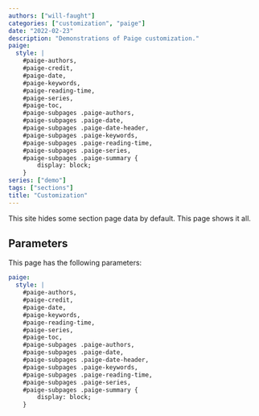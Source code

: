 ```yaml
---
authors: ["will-faught"]
categories: ["customization", "paige"]
date: "2022-02-23"
description: "Demonstrations of Paige customization."
paige:
  style: |
    #paige-authors,
    #paige-credit,
    #paige-date,
    #paige-keywords,
    #paige-reading-time,
    #paige-series,
    #paige-toc,
    #paige-subpages .paige-authors,
    #paige-subpages .paige-date,
    #paige-subpages .paige-date-header,
    #paige-subpages .paige-keywords,
    #paige-subpages .paige-reading-time,
    #paige-subpages .paige-series,
    #paige-subpages .paige-summary {
        display: block;
    }
series: ["demo"]
tags: ["sections"]
title: "Customization"
---
```


This site hides some section page data by default. This page shows it all.

<!--more-->

## Parameters

This page has the following parameters:

```yaml
paige:
  style: |
    #paige-authors,
    #paige-credit,
    #paige-date,
    #paige-keywords,
    #paige-reading-time,
    #paige-series,
    #paige-toc,
    #paige-subpages .paige-authors,
    #paige-subpages .paige-date,
    #paige-subpages .paige-date-header,
    #paige-subpages .paige-keywords,
    #paige-subpages .paige-reading-time,
    #paige-subpages .paige-series,
    #paige-subpages .paige-summary {
        display: block;
    }
```
